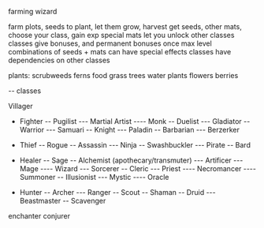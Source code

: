 farming wizard

farm plots, seeds to plant, let them grow, harvest
get seeds, other mats,
choose your class, gain exp
special mats let you unlock other classes
classes give bonuses, and permanent bonuses once max level
combinations of seeds + mats can have special effects
classes have dependencies on other classes


plants:
scrubweeds
ferns
food
grass
trees
water plants
flowers
berries






-- classes

Villager

- Fighter
-- Pugilist
--- Martial Artist
---- Monk
-- Duelist
--- Gladiator
-- Warrior
--- Samuari
-- Knight
--- Paladin
-- Barbarian
--- Berzerker

- Thief
-- Rogue
-- Assassin
--- Ninja
-- Swashbuckler
--- Pirate
-- Bard


- Healer
-- Sage
-- Alchemist    (apothecary/transmuter)
--- Artificer
--- Mage
---- Wizard
--- Sorcerer
-- Cleric
--- Priest
---- Necromancer
---- Summoner
-- Illusionist
--- Mystic
---- Oracle

- Hunter
-- Archer
--- Ranger
-- Scout
-- Shaman
-- Druid
--- Beastmaster
-- Scavenger

enchanter
conjurer



